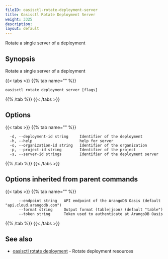 ```yaml
---
fileID: oasisctl-rotate-deployment-server
title: Oasisctl Rotate Deployment Server
weight: 3325
description: 
layout: default
---
```

Rotate a single server of a deployment

## Synopsis

Rotate a single server of a deployment

{{< tabs >}}
{{% tab name="" %}}
```
oasisctl rotate deployment server [flags]
```
{{% /tab %}}
{{< /tabs >}}

## Options

{{< tabs >}}
{{% tab name="" %}}
```
  -d, --deployment-id string     Identifier of the deployment
  -h, --help                     help for server
  -o, --organization-id string   Identifier of the organization
  -p, --project-id string        Identifier of the project
  -s, --server-id strings        Identifier of the deployment server
```
{{% /tab %}}
{{< /tabs >}}

## Options inherited from parent commands

{{< tabs >}}
{{% tab name="" %}}
```
      --endpoint string   API endpoint of the ArangoDB Oasis (default "api.cloud.arangodb.com")
      --format string     Output format (table|json) (default "table")
      --token string      Token used to authenticate at ArangoDB Oasis
```
{{% /tab %}}
{{< /tabs >}}

## See also

* [oasisctl rotate deployment](oasisctl-rotate-deployment)	 - Rotate deployment resources

